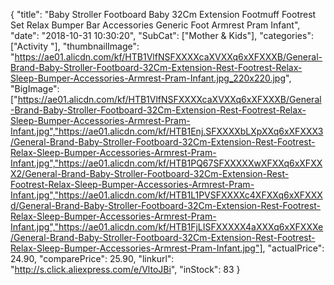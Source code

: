 {
	"title": "Baby Stroller Footboard Baby 32Cm Extension Footmuff Footrest Set Relax Bumper Bar Accessories Generic Foot Armrest Pram Infant",
	"date": "2018-10-31 10:30:20",
	"SubCat": ["Mother & Kids"],
	"categories": ["Activity "],
	"thumbnailImage": "https://ae01.alicdn.com/kf/HTB1VlfNSFXXXXcaXVXXq6xXFXXXB/General-Brand-Baby-Stroller-Footboard-32Cm-Extension-Rest-Footrest-Relax-Sleep-Bumper-Accessories-Armrest-Pram-Infant.jpg_220x220.jpg",
	"BigImage": ["https://ae01.alicdn.com/kf/HTB1VlfNSFXXXXcaXVXXq6xXFXXXB/General-Brand-Baby-Stroller-Footboard-32Cm-Extension-Rest-Footrest-Relax-Sleep-Bumper-Accessories-Armrest-Pram-Infant.jpg","https://ae01.alicdn.com/kf/HTB1Enj.SFXXXXbLXpXXq6xXFXXX3/General-Brand-Baby-Stroller-Footboard-32Cm-Extension-Rest-Footrest-Relax-Sleep-Bumper-Accessories-Armrest-Pram-Infant.jpg","https://ae01.alicdn.com/kf/HTB1PQ67SFXXXXXwXFXXq6xXFXXX2/General-Brand-Baby-Stroller-Footboard-32Cm-Extension-Rest-Footrest-Relax-Sleep-Bumper-Accessories-Armrest-Pram-Infant.jpg","https://ae01.alicdn.com/kf/HTB1L1PVSFXXXXc4XFXXq6xXFXXXd/General-Brand-Baby-Stroller-Footboard-32Cm-Extension-Rest-Footrest-Relax-Sleep-Bumper-Accessories-Armrest-Pram-Infant.jpg","https://ae01.alicdn.com/kf/HTB1FjLISFXXXXX4aXXXq6xXFXXXe/General-Brand-Baby-Stroller-Footboard-32Cm-Extension-Rest-Footrest-Relax-Sleep-Bumper-Accessories-Armrest-Pram-Infant.jpg"],
	"actualPrice": 24.90,
	"comparePrice": 25.90,
	"linkurl": "http://s.click.aliexpress.com/e/VltoJBi",
	"inStock": 83
}
